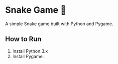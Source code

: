 # Snake Game 🐍

A simple Snake game built with Python and Pygame.

## How to Run

1. Install Python 3.x
2. Install Pygame:
